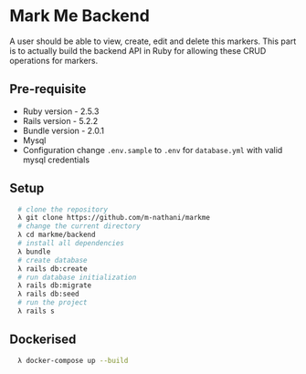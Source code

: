 # Mark Me Backend
A user should be able to view, create, edit and delete this markers. This part is to actually build the backend API in Ruby for allowing these CRUD operations for markers.

## Pre-requisite
  * Ruby version - 2.5.3
  * Rails version - 5.2.2
  * Bundle version - 2.0.1
  * Mysql
  * Configuration
      change `.env.sample` to `.env` for `database.yml` with valid mysql credentials

## Setup
```bash
  # clone the repository
  λ git clone https://github.com/m-nathani/markme
  # change the current directory
  λ cd markme/backend
  # install all dependencies
  λ bundle
  # create database
  λ rails db:create
  # run database initialization
  λ rails db:migrate
  λ rails db:seed
  # run the project
  λ rails s
```

## Dockerised
```bash
  λ docker-compose up --build
```

